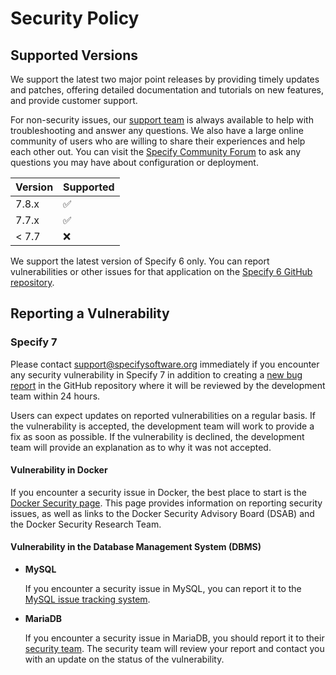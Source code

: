 # Security Policy

## Supported Versions

We support the latest two major point releases by providing timely updates and
patches, offering detailed documentation and tutorials on new features, and
provide customer support.

For non-security issues, our [support team](mailto:support@specifysoftware.org)
is always available to help with troubleshooting and answer any questions. We
also have a large online community of users who are willing to share their
experiences and help each other out. You can visit
the [Specify Community Forum](https://discourse.specifysoftware.org/) to ask any
questions you may have about configuration or deployment.

| Version | Supported          |
| ------- | ------------------ |
| 7.8.x   | :white_check_mark: |
| 7.7.x   | :white_check_mark: |
| < 7.7   | :x:                |

We support the latest version of Specify 6 only. You can report vulnerabilities
or other issues for that application on
the [Specify 6 GitHub repository](https://github.com/specify/specify6/issues/).

## Reporting a Vulnerability

### Specify 7

Please contact [support@specifysoftware.org](mailto:support@specifysoftware.org)
immediately if you encounter any security vulnerability in Specify 7 in addition
to creating
a [new bug report](https://github.com/specify/specify7/issues/new?assignees=&labels=type%3Abug%2C+pri%3Aunknown&template=bug_report.md&title=)
in the GitHub repository where it will be reviewed by the development team
within 24 hours.

Users can expect updates on reported vulnerabilities on a regular basis. If the
vulnerability is accepted, the development team will work to provide a fix as
soon as possible. If the vulnerability is declined, the development team will
provide an explanation as to why it was not accepted.

#### Vulnerability in Docker

If you encounter a security issue in Docker, the best place to start is
the [Docker Security page](https://www.docker.com/security). This page provides
information on reporting security issues, as well as links to the Docker
Security Advisory Board (DSAB) and the Docker Security Research Team.

#### Vulnerability in the Database Management System (DBMS)

- **MySQL**

  If you encounter a security issue in MySQL, you can report it to
  the [MySQL issue tracking system](http://bugs.mysql.com).

- **MariaDB**

  If you encounter a security issue in MariaDB, you should report it to
  their [security team](security@mariadb.org). The security team will review
  your report and contact you with an update on the status of the vulnerability.
